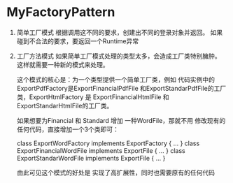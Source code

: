 # MyFactoryPattern

1. 简单工厂模式
    根据调用这不同的要求，创建出不同的登录对象并返回。
    如果碰到不合法的要求，要返回一个Runtime异常
  
2. 工厂方法模式
    如果简单工厂模式处理的类型太多，会造成工厂类特别臃肿。
    这样就需要一种新的模式来处理。

    这个模式的核心是：为一个类型提供一个简单工厂类，例如
    代码实例中的ExportPdfFactory是ExportFinancialPdfFile 
    和ExportStandarPdfFile的工厂类，ExportHtmlFactory 是
    ExportFinancialHtmlFile 和 ExportStandarHtmlFile的工厂类。

    如果想要为Financial 和 Standard 增加 一种WordFile，那就不用
    修改现有的任何代码，直接增加一个3个类即可：

    class ExportWordFactory implements ExportFactory { ... }
    class ExportFinancialWordFile implements ExportFile { ... }
    class ExportStandarWordFile implements ExportFile { ... }

    由此可见这个模式的好处是 实现了高扩展性，同时也需要原有的任何代码
